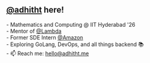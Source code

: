 [@adhitht](https://adhitht.me) here!
---
\- Mathematics and Computing @ IIT Hyderabad '26 <br />
\- Mentor of [@Lambda](https://iith.dev) <br />
\- Former SDE Intern [@Amazon](https://github.com/amzn) <br />
\- Exploring GoLang, DevOps, and all things backend 📚 <br />
\- 📫 Reach me: [hello@adhitht.me](mailto:hello@adhitht.me)
